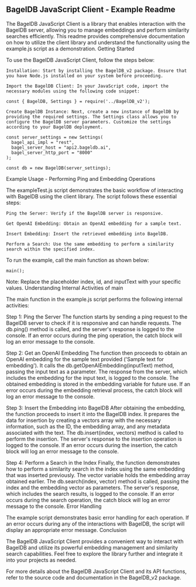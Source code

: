 ## BagelDB JavaScript Client - Example Readme

The BagelDB JavaScript Client is a library that enables interaction with the BagelDB server, allowing you to manage embeddings and perform similarity searches efficiently. This readme provides comprehensive documentation on how to utilize the client library and understand the functionality using the example.js script as a demonstration.
Getting Started

To use the BagelDB JavaScript Client, follow the steps below:

    Installation: Start by installing the BagelDB_v2 package. Ensure that you have Node.js installed on your system before proceeding.

    Import the BagelDB Client: In your JavaScript code, import the necessary modules using the following code snippet:

```
const { BagelDB, Settings } = require('../BagelDB_v2');
```

    Create BagelDB Instance: Next, create a new instance of BagelDB by providing the required settings. The Settings class allows you to configure the BagelDB server parameters. Customize the settings according to your BagelDB deployment.

```
const server_settings = new Settings(
  bagel_api_impl = "rest",
  bagel_server_host = "api2.bageldb.ai",
  bagel_server_http_port = "8000"
);

const db = new BagelDB(server_settings);
```

Example Usage - Performing Ping and Embedding Operations

The exampleTest.js script demonstrates the basic workflow of interacting with BagelDB using the client library. The script follows these essential steps:

    Ping the Server: Verify if the BagelDB server is responsive.

    Get OpenAI Embedding: Obtain an OpenAI embedding for a sample text.

    Insert Embedding: Insert the retrieved embedding into BagelDB.

    Perform a Search: Use the same embedding to perform a similarity search within the specified index.

To run the example, call the main function as shown below:

```
main();
```

Note: Replace the placeholder index, id, and inputText with your specific values.
Understanding Internal Activities of main

The main function in the example.js script performs the following internal activities:

Step 1: Ping the Server
The function starts by sending a ping request to the BagelDB server to check if it is responsive and can handle requests. The db.ping() method is called, and the server's response is logged to the console. If an error occurs during the ping operation, the catch block will log an error message to the console.

Step 2: Get an OpenAI Embedding
The function then proceeds to obtain an OpenAI embedding for the sample text provided ('Sample text for embedding'). It calls the db.getOpenAIEmbedding(inputText) method, passing the input text as a parameter. The response from the server, which includes the embedding for the input text, is logged to the console. The obtained embedding is stored in the embedding variable for future use. If an error occurs during the embedding retrieval process, the catch block will log an error message to the console.

Step 3: Insert the Embedding into BagelDB
After obtaining the embedding, the function proceeds to insert it into the BagelDB index. It prepares the data for insertion by creating a vectors array with the necessary information, such as the ID, the embedding array, and any metadata associated with the text. The db.insert(index, vectors) method is called to perform the insertion. The server's response to the insertion operation is logged to the console. If an error occurs during the insertion, the catch block will log an error message to the console.

Step 4: Perform a Search in the Index
Finally, the function demonstrates how to perform a similarity search in the index using the same embedding that was inserted previously. The vector variable holds the embedding array obtained earlier. The db.search(index, vector) method is called, passing the index and the embedding vector as parameters. The server's response, which includes the search results, is logged to the console. If an error occurs during the search operation, the catch block will log an error message to the console.
Error Handling

The example script demonstrates basic error handling for each operation. If an error occurs during any of the interactions with BagelDB, the script will display an appropriate error message.
Conclusion

The BagelDB JavaScript Client provides a convenient way to interact with BagelDB and utilize its powerful embedding management and similarity search capabilities. Feel free to explore the library further and integrate it into your projects as needed.

For more details about the BagelDB JavaScript Client and its API functions, refer to the source code and documentation in the BagelDB_v2 package.
